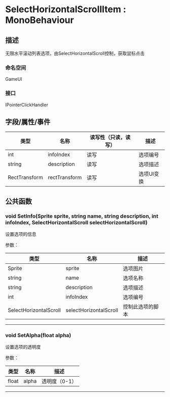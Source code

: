 # SelectHorizontalScrollItem : MonoBehaviour

## 描述

无限水平滚动列表选项，由SelectHorizontalScroll控制，获取鼠标点击

### 命名空间

GameUI

### 接口

IPointerClickHandler

## 字段/属性/事件

| 类型          | 名称          | 读写性（只读，读写） | 描述       |
| ------------- | ------------- | -------------------- | ---------- |
| int           | infoIndex     | 读写                 | 选项编号   |
| string        | description   | 读写                 | 选项描述   |
| RectTransform | rectTransform | 读写                 | 选项UI变换 |

## 公共函数

### void SetInfo(Sprite sprite, string name, string description, int infoIndex, SelectHorizontalScroll selectHorizontalScroll)

设置选项的信息

参数：

| 类型                   | 名称                   | 描述             |
| ---------------------- | ---------------------- | ---------------- |
| Sprite                 | sprite                 | 选项图片         |
| string                 | name                   | 选项名称         |
| string                 | description            | 选项描述         |
| int                    | infoIndex              | 选项编号         |
| SelectHorizontalScroll | selectHorizontalScroll | 控制此选项的脚本 |

------
### void SetAlpha(float alpha)

设置选项的透明度

参数：

| 类型  | 名称  | 描述          |
| ----- | ----- | ------------- |
| float | alpha | 透明度（0-1） |

------